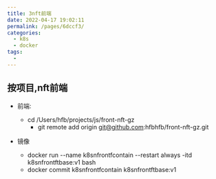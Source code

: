 ```yaml
---
title: 3nft前端
date: 2022-04-17 19:02:11
permalink: /pages/6dccf3/
categories:
  - k8s
  - docker
tags:
  - 
---
```





## 按项目,nft前端
  * 前端: 
    * cd /Users/hfb/projects/js/front-nft-gz 
      * git remote add origin git@github.com:hfbhfb/front-nft-gz.git

  * 镜像  
    *  docker run --name k8snfrontfcontain --restart always -itd k8snfrontftbase:v1 bash
    * docker commit k8snfrontfcontain k8snfrontftbase:v1 


